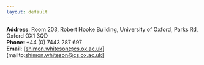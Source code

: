 ```yaml
---
layout: default
---
```


**Address**: Room 203, Robert Hooke Building, University of Oxford, Parks Rd, Oxford OX1 3QD  
**Phone**: +44 (0) 7443 287 697  
**Email**: [shimon.whiteson@cs.ox.ac.uk](mailto:shimon.whiteson@cs.ox.ac.uk]  
